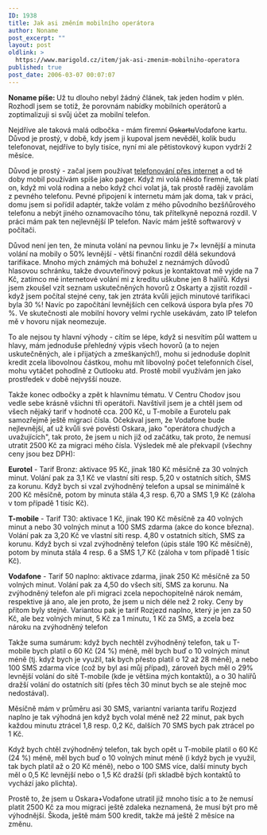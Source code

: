 ```yaml
---
ID: 1938
title: Jak asi změním mobilního operátora
author: Noname
post_excerpt: ""
layout: post
oldlink: >
  https://www.marigold.cz/item/jak-asi-zmenim-mobilniho-operatora
published: true
post_date: 2006-03-07 00:07:07
---
```

<p><strong>Noname píše: </strong>Už tu dlouho nebyl žádný článek, tak jeden hodím v plén. Rozhodl jsem se totiž, že porovnám nabídky mobilních operátorů a zoptimalizuji si svůj účet za mobilní telefon.</p>

<p>Nejdříve ale taková malá odbočka - mám firemní <del>Oskartu</del>Vodafone kartu. Důvod je prostý, v době, kdy jsem ji kupoval jsem nevěděl, kolik budu telefonovat, nejdříve to byly tisíce, nyní mi ale pětistovkový kupon vydrží 2 měsíce.</p>

<p>Důvod je prostý - začal jsem používat <a href="http://sipy.cz">telefonování přes internet</a> a od té doby mobil používám spíše jako pager. Když mi volá někdo firemně, tak platí on, když mi volá rodina a nebo když chci volat já, tak prostě raději zavolám z pevného telefonu. Pevné připojení k internetu mám jak doma, tak v práci, domu jsem si pořídil adaptér, takže volám z mého původního bezšňůrového telefonu a nebýt jiného oznamovacího tónu, tak přítelkyně nepozná rozdíl. V práci mám pak ten nejlevnější IP telefon. Navíc mám ještě softwarový v počítači.</p>

<p>Důvod není jen ten, že minuta volání na pevnou linku je 7× levnější a minuta volání na mobily o 50% levnější - větší finanční rozdíl dělá sekundová tarifikace. Mnoho mých známých má bohužel z neznámých důvodů hlasovou schránku, takže dvouvteřinový pokus je kontaktovat mě vyjde na 7 Kč, zatímco mé internetové volání mi z kreditu uškubne jen 8 halířů. Kdysi jsem zkoušel vzít seznam uskutečněných hovorů z Oskarty a zjistit rozdíl - když jsem počítal stejné ceny, tak jen ztráta kvůli jejich minutové tarifikaci byla 30 %! Navíc po započítání levnějších cen celková úspora byla přes 70 %. Ve skutečnosti ale mobilní hovory velmi rychle usekávám, zato IP telefon mě v hovoru nijak neomezuje.</p>

<p>To ale nejsou ty hlavní výhody - cítím se lépe, když si nesvítím půl wattem u hlavy, mám jednoduše přehledný výpis všech hovorů (a to nejen uskutečněných, ale i přijatých a zmeškaných!), mohu si jednoduše doplnit kredit zcela libovolnou částkou, mohu mít libovolný počet telefonních čísel, mohu vytáčet pohodlně z Outlooku atd. Prostě mobil využívám jen jako prostředek v době nejvyšší nouze.</p>

<p>Takže konec odbočky a zpět k hlavnímu tématu. V Centru Chodov jsou vedle sebe krásně všichni tři operátoři. Navštívil jsem je a chtěl jsem od všech nějaký tarif v hodnotě cca. 200 Kč, u T-mobile a Eurotelu pak samozřejmě ještě migraci čísla. Očekával jsem, že Vodafone bude nejlevnější, ať už kvůli své pověsti Oskara, jako "operátora chudých a uvažujících", tak proto, že jsem u nich již od začátku, tak proto, že nemusí utratit 2500 Kč za migraci mého čísla. Výsledek mě ale překvapil (všechny ceny jsou bez DPH):</p>

<!--more--><p><strong>Eurotel</strong> - Tarif Bronz: aktivace 95 Kč, jinak 180 Kč měsíčně za 30 volných minut. Volání pak za 3,1 Kč ve vlastní síti resp. 5,20 v ostatních sítích, SMS za korunu. Když bych si vzal zvýhodněný telefon a upsal se minimálně k 200 Kč měsíčně, potom by minuta stála 4,3 resp. 6,70 a SMS 1,9 Kč (záloha v tom případě 1 tisíc Kč).</p>

<p><strong>T-mobile</strong> - Tarif T30: aktivace 1 Kč, jinak 190 Kč měsíčně za 40 volných minut a nebo 30 volných minut a 100 SMS zdarma (akce do konce března). Volání pak za 3,20 Kč ve vlastní síti resp. 4,80 v ostatních sítích, SMS za korunu. Když bych si vzal zvýhodněný telefon (úpis stále 190 Kč měsíčně), potom by minuta stála 4 resp. 6 a SMS 1,7 Kč (záloha v tom případě 1 tisíc Kč).</p>

<p><strong>Vodafone</strong> - Tarif 50 naplno: aktivace zdarma, jinak 250 Kč měsíčně za 50 volných minut. Volání pak za 4,50 do všech sítí, SMS za korunu. Na zvýhodněný telefon ale při migraci zcela nepochopitelně nárok nemám, respektive já ano, ale jen proto, že jsem u nich déle než 2 roky. Ceny by přitom byly stejné. Variantou pak je tarif Rozjezd naplno, který je jen za 50 Kč, ale bez volných minut, 5 Kč za 1 minutu, 1 Kč za SMS, a zcela bez nároku na zvýhodněný telefon</p>

<p>Takže suma sumárum: když bych nechtěl zvýhodněný telefon, tak u T-mobile bych platil o 60 Kč (24 %) méně, měl bych buď o 10 volných minut méně (tj. když bych je využil, tak bych přesto platil o 12 až 28 méně), a nebo 100 SMS zdarma více (což by byl asi můj případ), zároveň bych měl o 29% levnější volání do sítě T-mobile (kde je většina mých kontaktů), a o 30 halířů dražší volání do ostatních sítí (přes těch 30 minut bych se ale stejně moc nedostával).</p>

<p>Měsíčně mám v průměru asi 30 SMS, variantní varianta tarifu Rozjezd naplno je tak výhodná jen když bych volal méně než 22 minut, pak bych každou minutu ztrácel 1,8 resp. 0,2 Kč, dalších 70 SMS bych pak ztrácel po 1 Kč.</p>

<p>Když bych chtěl zvýhodněný telefon, tak bych opět u T-mobile platil o 60 Kč (24 %) méně, měl bych buď o 10 volných minut méně (i když bych je využil, tak bych platil až o 20 Kč méně), nebo o 100 SMS více, další minuty bych měl o 0,5 Kč levnější nebo o 1,5 Kč dražší (při skladbě bých kontaktů to vychází jako plichta).</p>

<p>Prostě to, že jsem u Oskara+Vodafone utratil již mnoho tisíc a to že nemusí platit 2500 Kč za mou migraci ještě zdaleka neznamená, že musí být pro mě výhodnější. Škoda, ještě mám 500 kredit, takže má ještě 2 měsíce na změnu.</p>
